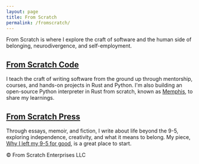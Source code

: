 ```yaml
---
layout: page
title: From Scratch
permalink: /fromscratch/
---
```


From Scratch is where I explore the craft of software and the human side of belonging, neurodivergence, and self-employment.

## [From Scratch Code](https://fromscratchcode.com/)

I teach the craft of writing software from the ground up through mentorship, courses, and hands-on projects in Rust and Python. I'm also building an open-source Python interpreter in Rust from scratch, known as [Memphis](https://github.com/JonesBeach/memphis), to share my learnings.

## [From Scratch Press](https://fromscratchpress.com/)

Through essays, memoir, and fiction, I write about life beyond the 9-5, exploring independence, creativity, and what it means to belong. My piece, [Why I left my 9-5 for good](https://fromscratchdotorg.substack.com/p/why-i-left-my-9-5-for-good), is a great place to start.

<div class="breadcrumbs"><p>&copy; <span id="year"></span> From Scratch Enterprises LLC</p></div>

<script>
  document.getElementById("year").textContent = new Date().getFullYear();
</script>
